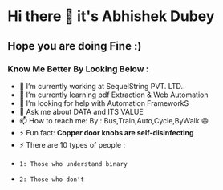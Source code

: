 # Hi there 👋 it's Abhishek Dubey 
## Hope you are doing Fine :)

### Know Me Better By Looking Below :

- 🔭 I’m currently working at SequelString PVT. LTD..
- 🌱 I’m currently learning pdf Extraction & Web Automation
- 🤔 I’m looking for help with Automation FrameworkS
- 💬 Ask me about DATA and ITS VALUE
- 📫 How to reach me: By : Bus,Train,Auto,Cycle,ByWalk 😄
- ⚡ Fun fact: __Copper door knobs are self-disinfecting__
- ⚡ There are 10 types of people :
-     1: Those who understand binary
-     2: Those who don't 
